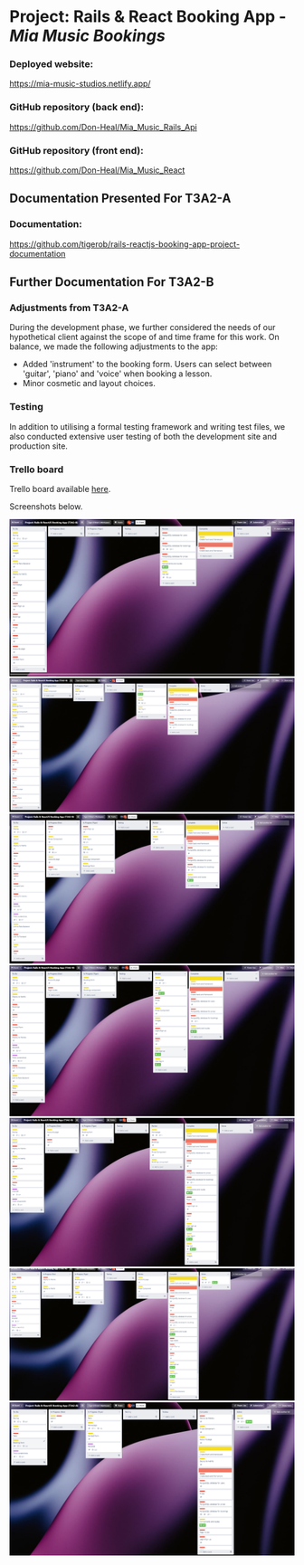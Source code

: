 # Project: Rails & React Booking App - *Mia Music Bookings*

### Deployed website:

https://mia-music-studios.netlify.app/

### GitHub repository (back end):

https://github.com/Don-Heal/Mia_Music_Rails_Api

### GitHub repository (front end):

https://github.com/Don-Heal/Mia_Music_React

## Documentation Presented For T3A2-A

### Documentation:

https://github.com/tigerob/rails-reactjs-booking-app-project-documentation

## Further Documentation For T3A2-B

### Adjustments from T3A2-A

During the development phase, we further considered the needs of our hypothetical client against the scope of and time frame for this work. On balance, we made the following adjustments to the app:

- Added 'instrument' to the booking form. Users can select between 'guitar', 'piano' and 'voice' when booking a lesson.
- Minor cosmetic and layout choices.

### Testing

In addition to utilising a formal testing framework and writing test files, we also conducted extensive user testing of both the development site and production site.

### Trello board

Trello board available [here](https://trello.com/b/D6nQq4WS/project-rails-reactjs-booking-app-t3a2-b).

Screenshots below.

![T1](./docs/trelloB/Trello1.png "Board 1")
![T2](./docs/trelloB/Trello2.png "Board 2")
![T3](./docs/trelloB/Trello3.png "Board 3")
![T4](./docs/trelloB/Trello4.png "Board 4")
![T5](./docs/trelloB/Trello5.png "Board 5")
![T6](./docs/trelloB/Trello6.png "Board 6")
![T7](./docs/trelloB/Trello7.png "Board 7")